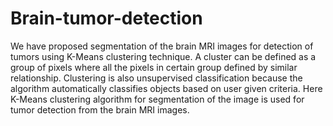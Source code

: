 # Brain-tumor-detection

 We have proposed segmentation of the brain MRI images for detection of tumors using K-Means clustering technique. A cluster can be defined as a group of pixels where all the pixels in certain group defined by similar relationship. Clustering is also unsupervised classification because the algorithm automatically classifies objects based on user given criteria. Here K-Means clustering algorithm for segmentation of the image is used for tumor detection from the brain MRI images. 

